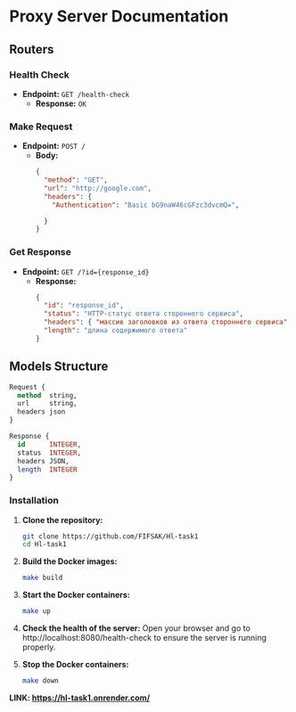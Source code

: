 # Proxy Server Documentation

## Routers

### Health Check
- **Endpoint:** `GET /health-check`
  - **Response:** `OK`

### Make Request
- **Endpoint:** `POST /`
  - **Body:**
    ```json
    {
      "method": "GET",
      "url": "http://google.com",
      "headers": {
        "Authentication": "Basic bG9naW46cGFzc3dvcmQ=",

      }
    }
    ```

### Get Response
- **Endpoint:** `GET /?id={response_id}`
  - **Response:**
    ```json
    {
      "id": "response_id",
      "status": "HTTP-статус ответа стороннего сервиса",
      "headers": { "массив заголовков из ответа стороннего сервиса" },
      "length": "длина содержимого ответа"
    }
    ```

## Models Structure

```sql
Request {
  method  string,
  url     string,
  headers json
}

Response {
  id      INTEGER,
  status  INTEGER,
  headers JSON,
  length  INTEGER
}
```

### Installation

1. **Clone the repository:**
   ```bash
   git clone https://github.com/FIFSAK/Hl-task1
   cd Hl-task1
   ```
2. **Build the Docker images:**
   ```bash
   make build
   ```
3. **Start the Docker containers:**
   ```bash
   make up
   ```
4. **Check the health of the server:**
   Open your browser and go to http://localhost:8080/health-check to ensure the server is running properly.
   
6. **Stop the Docker containers:**
   ```bash
   make down
   ```
**LINK: https://hl-task1.onrender.com/**
